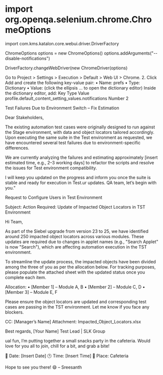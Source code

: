 # import org.openqa.selenium.chrome.ChromeOptions
import com.kms.katalon.core.webui.driver.DriverFactory

ChromeOptions options = new ChromeOptions()
options.addArguments("--disable-notifications")

DriverFactory.changeWebDriver(new ChromeDriver(options)

Go to Project > Settings > Execution > Default > Web UI > Chrome.
	2.	Click Add and create the following key-value pair:
	•	Name: prefs
	•	Type: Dictionary
	•	Value: (click the ellipsis ... to open the dictionary editor)
Inside the dictionary editor, add:
Key
Type
Value
profile.default_content_setting_values.notifications
Number
2


Test Failures Due to Environment Switch – Fix Estimation

Dear Stakeholders,

The existing automation test cases were originally designed to run against the Stage environment, with data and object locators tailored accordingly. Upon executing the same suite in the Test environment as requested, we have encountered several test failures due to environment-specific differences.




We are currently analyzing the failures and estimating approximately [insert estimated time, e.g., 2–3 working days] to refactor the scripts and resolve the issues for Test environment compatibility.

I will keep you updated on the progress and inform you once the suite is stable and ready for execution in Test.ur updates. QA team, let’s begin with you.”



 Request to Configure Users in Test Environment




Subject: Action Required: Update of Impacted Object Locators in TST Environment

Hi Team,

As part of the Siebel upgrade from version 23 to 25, we have identified around 250 impacted object locators across various modules. These updates are required due to changes in applet names (e.g., "Search Applet" is now "Search"), which are affecting automation execution in the TST environment.

To streamline the update process, the impacted objects have been divided among the three of you as per the allocation below.
For tracking purposes, please populate the attached sheet with the updated status once you complete each item.

Allocation:
	•	[Member 1] – Module A, B
	•	[Member 2] – Module C, D
	•	[Member 3] – Module E, F

Please ensure the object locators are updated and corresponding test cases are passing in the TST environment. Let me know if you face any blockers.

CC: [Manager’s Name]
Attachment: Impacted_Object_Locators.xlsx

Best regards,
[Your Name]
Test Lead | SLK Group



ual fun, I’m putting together a small snacks party in the cafeteria. Would love for you all to join, chill for a bit, and grab a bite!

📅 Date: [Insert Date]
🕒 Time: [Insert Time]
📍 Place: Cafeteria

Hope to see you there! 😄
– Sreesanth



